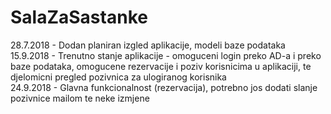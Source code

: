 # SalaZaSastanke

28.7.2018 - Dodan planiran izgled aplikacije, modeli baze podataka  
15.9.2018 - Trenutno stanje aplikacije - omoguceni login preko AD-a i preko baze podataka, omogucene rezervacije i poziv korisnicima u 
aplikaciji, te djelomicni pregled pozivnica za ulogiranog korisnika  
24.9.2018 - Glavna funkcionalnost (rezervacija), potrebno jos dodati slanje pozivnice mailom te neke izmjene

